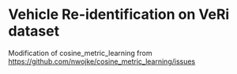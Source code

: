 # Vehicle Re-identification on VeRi dataset
Modification of cosine_metric_learning from https://github.com/nwojke/cosine_metric_learning/issues
